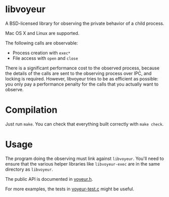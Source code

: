 libvoyeur
=========

A BSD-licensed library for observing the private behavior of a child process.

Mac OS X and Linux are supported.

The following calls are observable:

- Process creation with `exec*`
- File access with `open` and `close`

There is a significant performance cost to the observed process, because the
details of the calls are sent to the observing process over IPC, and locking is
required. However, libvoyeur tries to be as efficient as possible: you only pay
a performance penalty for the calls that you actually want to observe.

Compilation
===========

Just run `make`. You can check that everything built correctly with `make check`.

Usage
=====

The program doing the observing must link against `libvoyeur`. You'll need to
ensure that the various helper libraries like `libvoyeur-exec` are in the same
directory as `libvoyeur`.

The public API is documented in [voyeur.h](include/voyeur.h).

For more examples, the tests in [voyeur-test.c](test/voyeur-test.c) might be useful.

